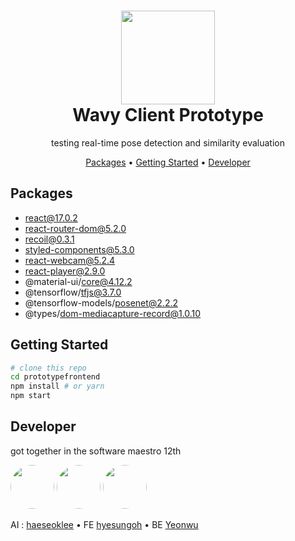<div align=center>

<h1> 
<img width="150px" src="https://user-images.githubusercontent.com/26461307/127677346-8bb6ca31-1d6c-4786-92d0-95ed98b15f0e.png"/> <br/>
Wavy Client Prototype </h1>

<p>testing real-time pose detection and similarity evaluation</p>
</div>

<p align="center">
  <a href="#packages">Packages</a> •
  <a href="#getting-started">Getting Started</a> •
  <a href="#developer">Developer</a>
</p>

## Packages

-   react@17.0.2
-   react-router-dom@5.2.0
-   recoil@0.3.1
-   styled-components@5.3.0
-   react-webcam@5.2.4
-   react-player@2.9.0
-   @material-ui/core@4.12.2
-   @tensorflow/tfjs@3.7.0
-   @tensorflow-models/posenet@2.2.2
-   @types/dom-mediacapture-record@1.0.10

## Getting Started

```bash
# clone this repo
cd prototypefrontend
npm install # or yarn
npm start
```

## Developer

got together in the software maestro 12th

<div align="left">

 <img src="https://avatars.githubusercontent.com/u/20268101?v=4" width="70px" style="border-radius:50%" />

 <img src="https://avatars.githubusercontent.com/u/26461307?v=4" width="70px" style="border-radius:50%" />

 <img src="https://avatars.githubusercontent.com/u/61102178?v=4" width="70px" style="border-radius:50%" />

</div>

AI : [haeseoklee](https://github.com/haeseoklee) • FE [hyesungoh](https://github.com/hyesungoh) • BE [Yeonwu](https://github.com/Yeonwu)
